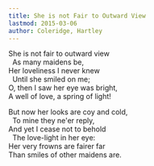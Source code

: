 ```yaml
---
title: She is not Fair to Outward View
lastmod: 2015-03-06
author: Coleridge, Hartley
---
```

She is not fair to outward view  
&nbsp;&nbsp;As many maidens be,  
Her loveliness I never knew  
&nbsp;&nbsp;Until she smiled on me;  
O, then I saw her eye was bright,  
A well of love, a spring of light!  

But now her looks are coy and cold,  
&nbsp;&nbsp;To mine they ne'er reply,  
And yet I cease not to behold  
&nbsp;&nbsp;The love-light in her eye:  
Her very frowns are fairer far  
Than smiles of other maidens are.

